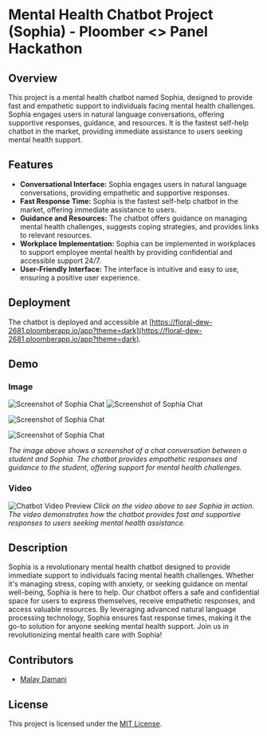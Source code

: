 # Mental Health Chatbot Project (Sophia)  - Ploomber <> Panel Hackathon

## Overview
This project is a mental health chatbot named Sophia, designed to provide fast and empathetic support to individuals facing mental health challenges. Sophia engages users in natural language conversations, offering supportive responses, guidance, and resources. It is the fastest self-help chatbot in the market, providing immediate assistance to users seeking mental health support.

## Features
- **Conversational Interface:** Sophia engages users in natural language conversations, providing empathetic and supportive responses.
- **Fast Response Time:** Sophia is the fastest self-help chatbot in the market, offering immediate assistance to users.
- **Guidance and Resources:** The chatbot offers guidance on managing mental health challenges, suggests coping strategies, and provides links to relevant resources.
- **Workplace Implementation:** Sophia can be implemented in workplaces to support employee mental health by providing confidential and accessible support 24/7.
- **User-Friendly Interface:** The interface is intuitive and easy to use, ensuring a positive user experience.

## Deployment
The chatbot is deployed and accessible at [https://floral-dew-2681.ploomberapp.io/app?theme=dark](https://floral-dew-2681.ploomberapp.io/app?theme=dark).

## Demo
### Image
![Screenshot of Sophia Chat](https://github.com/malay5/Sophia-AI---Virtual-Psychiatrist-for-Mental-Well-being-/assets/64472685/9000c2e3-d474-41bc-9c14-51d4e24fce69)
![Screenshot of Sophia Chat](https://github.com/malay5/Sophia-AI---Virtual-Psychiatrist-for-Mental-Well-being-/assets/64472685/d6dbd8c1-b5f0-41ad-97ae-720bca9a97c8)

![Screenshot of Sophia Chat](https://github.com/malay5/Sophia-AI---Virtual-Psychiatrist-for-Mental-Well-being-/assets/64472685/d1ab9372-9bf6-4881-a8fe-5aebdaf04c28)

![Screenshot of Sophia Chat](https://github.com/malay5/Sophia-AI---Virtual-Psychiatrist-for-Mental-Well-being-/assets/64472685/9a5778f7-2e02-44c4-8513-553fbd57dc94)


*The image above shows a screenshot of a chat conversation between a student and Sophia. The chatbot provides empathetic responses and guidance to the student, offering support for mental health challenges.*

### Video
![Chatbot Video Preview](https://github.com/malay5/Sophia-AI---Virtual-Psychiatrist-for-Mental-Well-being-/assets/64472685/eae787e7-fa69-471e-8f35-9c8153759ddf)
*Click on the video above to see Sophia in action. The video demonstrates how the chatbot provides fast and supportive responses to users seeking mental health assistance.*

## Description
Sophia is a revolutionary mental health chatbot designed to provide immediate support to individuals facing mental health challenges. Whether it's managing stress, coping with anxiety, or seeking guidance on mental well-being, Sophia is here to help. Our chatbot offers a safe and confidential space for users to express themselves, receive empathetic responses, and access valuable resources. By leveraging advanced natural language processing technology, Sophia ensures fast response times, making it the go-to solution for anyone seeking mental health support. Join us in revolutionizing mental health care with Sophia!

## Contributors
- [Malay Damani](https://github.com/malay5)

## License
This project is licensed under the [MIT License](LICENSE).
